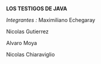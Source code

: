 **LOS TESTIGOS DE JAVA**

*Integrantes :*
Maximiliano Echegaray


Nicolas Gutierrez


Alvaro Moya


Nicolas Chiaraviglio
